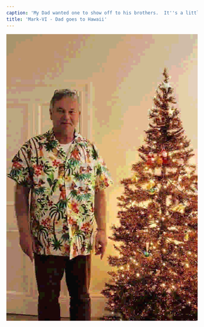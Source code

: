 ```yaml
---
caption: 'My Dad wanted one to show off to his brothers.  It''s a little big.'
title: 'Mark-VI - Dad goes to Hawaii'
---
```


![](imgs/mark-06.s.jpeg)
